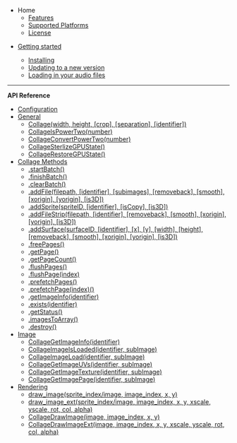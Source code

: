 * Home
	- [Features](README.md#features)
	- [Supported Platforms](README.md#supported-platforms)
	- [License](README.md#license)

- [Getting started](gettingstarted.md)

  - [Installing](gettingstarted.md#installing)
  - [Updating to a new version](gettingstarted.md#updating-to-a-new-version)
  - [Loading in your audio files](gettingstarted.md#loading-in-your-audio-files)
  
---

**API Reference**

- [Configuration](configuration.md)
- [General](general.md)
  - [Collage(width, height, [crop], [separation], [identifier])](general.md#collagewidth-height-crop-separation-identifier)
  - [CollageIsPowerTwo(number)](general.md#CollageIsPowerTwoNumber)
  - [CollageConvertPowerTwo(number)](general.md#CollageConvertPowerTwonumber)
  - [CollageSterlizeGPUState()](general.md#CollageSterlizeGPUState)
  - [CollageRestoreGPUState()](general.md#CollageRestoreGPUState)
- [Collage Methods](collage-methods.md)
  - [.startBatch()](collage-methods#startbatch)
  - [.finishBatch()](collage-methods#finishbatch)
  - [.clearBatch()](collage-methods#clearbatch)
  - [.addFile(filepath, [identifier], [subimages], [removeback], [smooth], [xorigin], [yorigin], [is3D])](collage-methods#addfilefilepath-identifier-subimages-removeback-smooth-xorigin-yorigin-is3d)
  - [.addSprite(spriteID, [identifier], [isCopy], [is3D])](collage-methods#addspritespriteid-identifier-iscopy-is3d)
  - [.addFileStrip(filepath, [identifier], [removeback], [smooth], [xorigin], [yorigin], [is3D])](collage-methods#addfilestripfilepath-identifier-removeback-smooth-xorigin-yorigin-is3d)
  - [.addSurface(surfaceID, [identifier], [x], [y], [width], [height], [removeback], [smooth], [xorigin], [yorigin], [is3D])](collage-methods#addsurfacesurfaceid-identifier-x-y-width-height-removeback-smooth-xorigin-yorigin-is3d)
  - [.freePages()](collage-methods#freepages)
  - [.getPage()](collage-methods#getpage)
  - [.getPageCount()](collage-methods#getpagecount)
  - [.flushPages()](collage-methods#flushpages)
  - [.flushPage(index)](collage-methods#flushpageindex)
  - [.prefetchPages()](collage-methods#prefetchpages)
  - [.prefetchPage(index)()](collage-methods#prefetchpageindex)
  - [.getImageInfo(identifier)](collage-methods#getimageinfoidentifier)
  - [.exists(identifier)](collage-methods#existsidentifier)
  - [.getStatus()](collage-methods#getstatus)
  - [.imagesToArray()](collage-methods#imagestoarray)
  - [.destroy()](collage-methods#destroy)
- [Image](image.md)
  - [CollageGetImageInfo(identifier)](image.md#collagegetimageinfoidentifier)
  - [CollageImageIsLoaded(identifier, subImage)](image.md#collageimageisloadedidentifier-subimage)
  - [CollageImageLoad(identifier, subImage)](image.md#collageimageloadidentifier-subimage)
  - [CollageGetImageUVs(identifier, subImage)](image.md#collagegetimageuvsidentifier-subimage)
  - [CollageGetImageTexture(identifier, subImage)](image.md#collagegetimagetextureidentifier-subimage)
  - [CollageGetImagePage(identifier, subImage)](image.md#collagegetimagepageidentifier-subimage)
- [Rendering](rendering.md)
  - [draw_image(sprite_index/image, image_index, x, y)](rendering.md#draw_imagesprite_indeximage-image_index-x-y)
  - [draw_image_ext(sprite_index/image, image_index, x, y, xscale, yscale, rot, col, alpha)](rendering.md#draw_image_extsprite_indeximage-image_index-x-y-xscale-yscale-rot-col-alpha)
  - [CollageDrawImage(image, image_index, x, y)](rendering.md#collagedrawimageimage-image_index-x-y)
  - [CollageDrawImageExt(image, image_index, x, y, xscale, yscale, rot, col, alpha)](rendering.md#collagedrawimageextimage-image_index-x-y-xscale-yscale-rot-col-alpha)